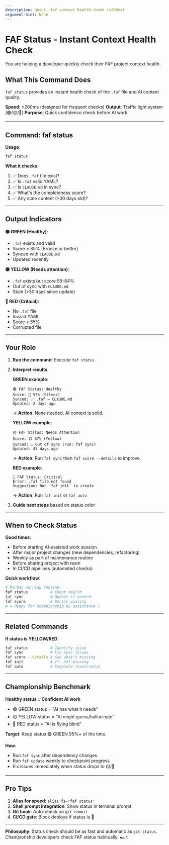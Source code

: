 ```yaml
---
description: Quick .faf context health check (<200ms)
argument-hint: None
---
```


# FAF Status - Instant Context Health Check

You are helping a developer quickly check their FAF project context health.

## What This Command Does

`faf status` provides an instant health check of the `.faf` file and AI context quality.

**Speed**: <200ms (designed for frequent checks)
**Output**: Traffic light system (🟢/🟡/🔴)
**Purpose**: Quick confidence check before AI work

---

## Command: faf status

**Usage**:
```bash
faf status
```

**What it checks**:
1. ✅ Does `.faf` file exist?
2. ✅ Is `.faf` valid YAML?
3. ✅ Is `CLAUDE.md` in sync?
4. ✅ What's the completeness score?
5. ✅ Any stale content (>30 days old)?

---

## Output Indicators

**🟢 GREEN (Healthy)**:
- `.faf` exists and valid
- Score ≥ 85% (Bronze or better)
- Synced with `CLAUDE.md`
- Updated recently

**🟡 YELLOW (Needs attention)**:
- `.faf` exists but score 55-84%
- Out of sync with `CLAUDE.md`
- Stale (>30 days since update)

**🔴 RED (Critical)**:
- No `.faf` file
- Invalid YAML
- Score < 55%
- Corrupted file

---

## Your Role

1. **Run the command**: Execute `faf status`

2. **Interpret results**:

   **GREEN example**:
   ```
   🟢 FAF Status: Healthy
   Score: 🥈 95% (Silver)
   Synced: ✅ .faf ↔ CLAUDE.md
   Updated: 2 days ago
   ```
   → **Action**: None needed. AI context is solid.

   **YELLOW example**:
   ```
   🟡 FAF Status: Needs Attention
   Score: 🟡 67% (Yellow)
   Synced: ⚠️ Out of sync (run: faf sync)
   Updated: 45 days ago
   ```
   → **Action**: Run `faf sync` then `faf score --details` to improve.

   **RED example**:
   ```
   🔴 FAF Status: Critical
   Error: .faf file not found
   Suggestion: Run 'faf init' to create
   ```
   → **Action**: Run `faf init` or `faf auto`

3. **Guide next steps** based on status color

---

## When to Check Status

**Good times**:
- Before starting AI-assisted work session
- After major project changes (new dependencies, refactoring)
- Weekly as part of maintenance routine
- Before sharing project with team
- In CI/CD pipelines (automated checks)

**Quick workflow**:
```bash
# Monday morning routine:
faf status          # Check health
faf sync            # Update if needed
faf score           # Verify quality
# → Ready for championship AI assistance 🏁
```

---

## Related Commands

**If status is YELLOW/RED**:
```bash
faf status          # Identify issue
faf sync            # Fix sync issues
faf score --details # See what's missing
faf init            # If .faf missing
faf auto            # Complete reset/setup
```

---

## Championship Benchmark

**Healthy status = Confident AI work**
- 🟢 GREEN status = "AI has what it needs"
- 🟡 YELLOW status = "AI might guess/hallucinate"
- 🔴 RED status = "AI is flying blind"

**Target**: Keep status 🟢 GREEN 95%+ of the time.

**How**:
- Run `faf sync` after dependency changes
- Run `faf update` weekly to checkpoint progress
- Fix issues immediately when status drops to 🟡/🔴

---

## Pro Tips

1. **Alias for speed**: `alias fs='faf status'`
2. **Shell prompt integration**: Show status in terminal prompt
3. **Git hook**: Auto-check on `git commit`
4. **CI/CD gate**: Block deploys if status is 🔴

---

**Philosophy**: Status check should be as fast and automatic as `git status`. Championship developers check FAF status habitually. 🏎️⚡️

